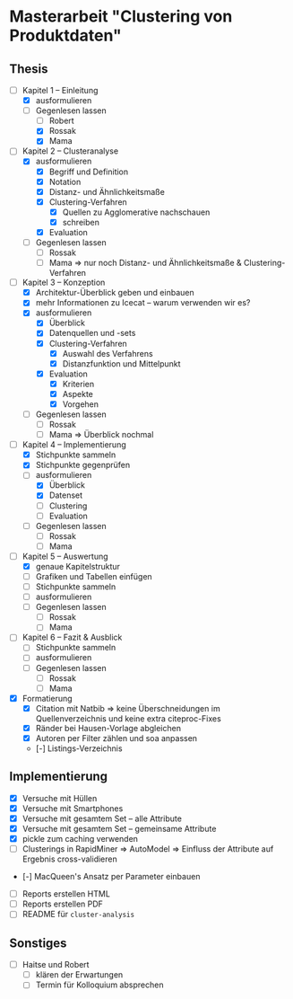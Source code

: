 # Masterarbeit "Clustering von Produktdaten"

## Thesis

- [ ] Kapitel 1 – Einleitung
  - [x] ausformulieren
  - [ ] Gegenlesen lassen
    - [ ] Robert
    - [x] Rossak
    - [x] Mama
- [ ] Kapitel 2 – Clusteranalyse
  - [x] ausformulieren
    - [x] Begriff und Definition
    - [x] Notation
    - [x] Distanz- und Ähnlichkeitsmaße
    - [x] Clustering-Verfahren
      - [x] Quellen zu Agglomerative nachschauen
      - [x] schreiben
    - [x] Evaluation
  - [ ] Gegenlesen lassen
    - [ ] Rossak
    - [ ] Mama => nur noch Distanz- und Ähnlichkeitsmaße & Clustering-Verfahren
- [ ] Kapitel 3 – Konzeption
  - [x] Architektur-Überblick geben und einbauen
  - [x] mehr Informationen zu Icecat – warum verwenden wir es?
  - [x] ausformulieren
    - [x] Überblick
    - [x] Datenquellen und -sets
    - [x] Clustering-Verfahren
      - [x] Auswahl des Verfahrens
      - [x] Distanzfunktion und Mittelpunkt
    - [x] Evaluation
      - [x] Kriterien
      - [x] Aspekte
      - [x] Vorgehen
  - [ ] Gegenlesen lassen
    - [ ] Rossak
    - [ ] Mama => Überblick nochmal
- [ ] Kapitel 4 – Implementierung
  - [x] Stichpunkte sammeln
  - [x] Stichpunkte gegenprüfen
  - [ ] ausformulieren
    - [x] Überblick
    - [x] Datenset
    - [ ] Clustering
    - [ ] Evaluation
  - [ ] Gegenlesen lassen
    - [ ] Rossak
    - [ ] Mama
- [ ] Kapitel 5 – Auswertung
  - [x] genaue Kapitelstruktur
  - [ ] Grafiken und Tabellen einfügen
  - [ ] Stichpunkte sammeln
  - [ ] ausformulieren
  - [ ] Gegenlesen lassen
    - [ ] Rossak
    - [ ] Mama
- [ ] Kapitel 6 – Fazit & Ausblick
  - [ ] Stichpunkte sammeln
  - [ ] ausformulieren
  - [ ] Gegenlesen lassen
    - [ ] Rossak
    - [ ] Mama
- [x] Formatierung
  - [x] Citation mit Natbib => keine Überschneidungen im Quellenverzeichnis und keine extra citeproc-Fixes
  - [x] Ränder bei Hausen-Vorlage abgleichen
  - [x] Autoren per Filter zählen und soa anpassen
  - [-] Listings-Verzeichnis

## Implementierung

- [x] Versuche mit Hüllen
- [x] Versuche mit Smartphones
- [x] Versuche mit gesamtem Set – alle Attribute
- [x] Versuche mit gesamtem Set – gemeinsame Attribute
- [x] pickle zum caching verwenden
- [ ] Clusterings in RapidMiner => AutoModel => Einfluss der Attribute auf Ergebnis cross-validieren
- [-] MacQueen's Ansatz per Parameter einbauen
- [ ] Reports erstellen HTML
- [ ] Reports erstellen PDF
- [ ] README für `cluster-analysis`

## Sonstiges

- [ ] Haitse und Robert
  - [ ] klären der Erwartungen
  - [ ] Termin für Kolloquium absprechen
